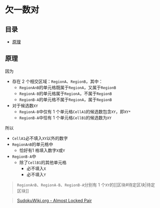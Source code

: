 # 欠一数对

<!-- START doctoc generated TOC please keep comment here to allow auto update -->
<!-- DON'T EDIT THIS SECTION, INSTEAD RE-RUN doctoc TO UPDATE -->
## 目录

- [原理](#%E5%8E%9F%E7%90%86)

<!-- END doctoc generated TOC please keep comment here to allow auto update -->

## 原理

因为
- 存在 2 个相交区域：`RegionA`、`RegionB`，其中：
	- `RegionA∩B`的单元格既属于`RegionA`，又属于`RegionB`
	- `RegionA-B`的单元格属于`RegionA`，不属于`RegionB`
	- `RegionB-A`的单元格不属于`RegionA`，属于`RegionB`
- 对于候选数`XY`
	- `RegionA-B`中仅有 1 个单元格`CellA1`的候选数包含`XY`，即`XY*`
	- `RegionB-A`中恰有 1 个单元格`CellB1`的候选数为`XY`

所以
- `CellA1`必不填入`XY`以外的数字
- `RegionA∩B`的单元格中
	- 恰好有1 格填入数字`X`或`Y`
- `RegionB-A`中
	- 除了`CellB1`的其他单元格
		- 必不填入`X`
		- 必不填入`Y`

> `RegionA∩B`、`RegionA-B`、`RegionB-A`分别有 1 个`XY`的[[区块#待定区块|待定区块]]

> [SudokuWiki.org - Almost Locked Pair](https://www.sudokuwiki.org/Almost_Locked_Pair)
